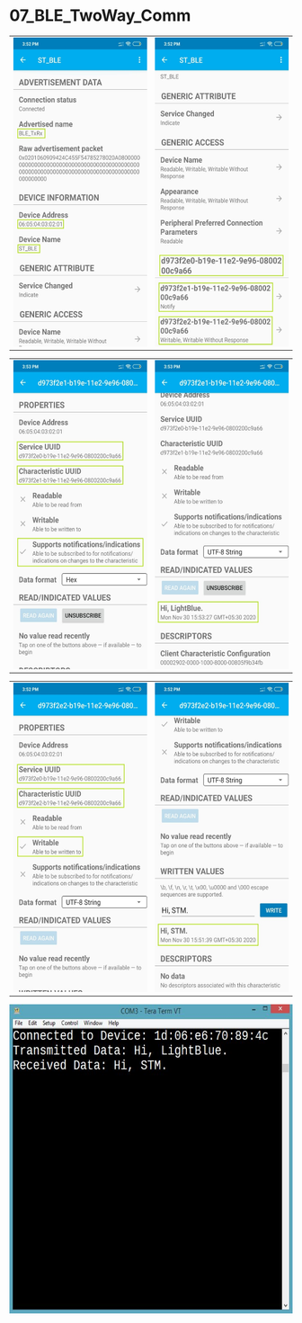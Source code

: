 # 07_BLE_TwoWay_Comm

<table>
  <tr>
    <td><img src="Screenshots/TxRx1.jpeg" width=300 height=550></td>
    <td><img src="Screenshots/TxRx2.jpeg" width=300 height=550></td>
  </tr>
 </table>
<table>
  <tr>
    <td><img src="Screenshots/TxRx5.jpeg" width=300 height=550></td>
    <td><img src="Screenshots/TxRx6.jpeg" width=300 height=550></td>
  </tr>
 </table>
 <table>
  <tr>
    <td><img src="Screenshots/TxRx3.jpeg" width=300 height=550></td>
    <td><img src="Screenshots/TxRx4.jpeg" width=300 height=550></td>
  </tr>
 </table>

 <img src = "Screenshots/TeraTerm.jpg" width = 600 height = 550>


